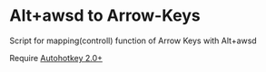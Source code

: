 # Alt+awsd to Arrow-Keys

Script for mapping(controll) function of Arrow Keys with Alt+awsd

Require [Autohotkey 2.0+](https://www.autohotkey.com/download/)
